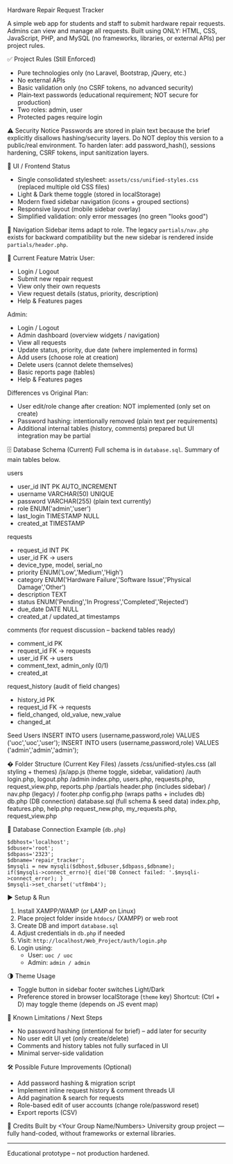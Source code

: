 Hardware Repair Request Tracker

A simple web app for students and staff to submit hardware repair requests. Admins can view and manage all requests. Built using ONLY: HTML, CSS, JavaScript, PHP, and MySQL (no frameworks, libraries, or external APIs) per project rules.

✅ Project Rules (Still Enforced)
- Pure technologies only (no Laravel, Bootstrap, jQuery, etc.)
- No external APIs
- Basic validation only (no CSRF tokens, no advanced security)
- Plain‑text passwords (educational requirement; NOT secure for production)
- Two roles: admin, user
- Protected pages require login

⚠️ Security Notice
Passwords are stored in plain text because the brief explicitly disallows hashing/security layers. Do NOT deploy this version to a public/real environment. To harden later: add password_hash(), sessions hardening, CSRF tokens, input sanitization layers.

🎨 UI / Frontend Status
- Single consolidated stylesheet: `assets/css/unified-styles.css` (replaced multiple old CSS files)
- Light & Dark theme toggle (stored in localStorage)
- Modern fixed sidebar navigation (icons + grouped sections)
- Responsive layout (mobile sidebar overlay)
- Simplified validation: only error messages (no green "looks good")

🧭 Navigation
Sidebar items adapt to role. The legacy `partials/nav.php` exists for backward compatibility but the new sidebar is rendered inside `partials/header.php`.

👥 Current Feature Matrix
User:
- Login / Logout
- Submit new repair request
- View only their own requests
- View request details (status, priority, description)
- Help & Features pages

Admin:
- Login / Logout
- Admin dashboard (overview widgets / navigation)
- View all requests
- Update status, priority, due date (where implemented in forms)
- Add users (choose role at creation)
- Delete users (cannot delete themselves)
- Basic reports page (tables)
- Help & Features pages

Differences vs Original Plan:
- User edit/role change after creation: NOT implemented (only set on create)
- Password hashing: intentionally removed (plain text per requirements)
- Additional internal tables (history, comments) prepared but UI integration may be partial

🗄 Database Schema (Current)
Full schema is in `database.sql`. Summary of main tables below.

users
- user_id INT PK AUTO_INCREMENT
- username VARCHAR(50) UNIQUE
- password VARCHAR(255) (plain text currently)
- role ENUM('admin','user')
- last_login TIMESTAMP NULL
- created_at TIMESTAMP

requests
- request_id INT PK
- user_id FK -> users
- device_type, model, serial_no
- priority ENUM('Low','Medium','High')
- category ENUM('Hardware Failure','Software Issue','Physical Damage','Other')
- description TEXT
- status ENUM('Pending','In Progress','Completed','Rejected')
- due_date DATE NULL
- created_at / updated_at timestamps

comments (for request discussion – backend tables ready)
- comment_id PK
- request_id FK -> requests
- user_id FK -> users
- comment_text, admin_only (0/1)
- created_at

request_history (audit of field changes)
- history_id PK
- request_id FK -> requests
- field_changed, old_value, new_value
- changed_at

Seed Users
INSERT INTO users (username,password,role) VALUES ('uoc','uoc','user');
INSERT INTO users (username,password,role) VALUES ('admin','admin','admin');

� Folder Structure (Current Key Files)
/assets
  /css/unified-styles.css  (all styling + themes)
  /js/app.js               (theme toggle, sidebar, validation)
/auth
  login.php, logout.php
/admin
  index.php, users.php, requests.php, request_view.php, reports.php
/partials
  header.php (includes sidebar) / nav.php (legacy) / footer.php
config.php (wraps paths + includes db)
db.php (DB connection)
database.sql (full schema & seed data)
index.php, features.php, help.php
request_new.php, my_requests.php, request_view.php

🔌 Database Connection Example (`db.php`)
```
$dbhost='localhost';
$dbuser='root';
$dbpass='2323';
$dbname='repair_tracker';
$mysqli = new mysqli($dbhost,$dbuser,$dbpass,$dbname);
if($mysqli->connect_errno){ die('DB Connect failed: '.$mysqli->connect_error); }
$mysqli->set_charset('utf8mb4');
```

▶️ Setup & Run
1. Install XAMPP/WAMP (or LAMP on Linux)
2. Place project folder inside `htdocs/` (XAMPP) or web root
3. Create DB and import `database.sql`
4. Adjust credentials in `db.php` if needed
5. Visit: `http://localhost/Web_Project/auth/login.php`
6. Login using:
   - User: `uoc / uoc`
   - Admin: `admin / admin`

🌗 Theme Usage
- Toggle button in sidebar footer switches Light/Dark
- Preference stored in browser localStorage (`theme` key)
Shortcut: (Ctrl + D) may toggle theme (depends on JS event map)

🚧 Known Limitations / Next Steps
- No password hashing (intentional for brief) – add later for security
- No user edit UI yet (only create/delete)
- Comments and history tables not fully surfaced in UI
- Minimal server-side validation

🛠 Possible Future Improvements (Optional)
- Add password hashing & migration script
- Implement inline request history & comment threads UI
- Add pagination & search for requests
- Role-based edit of user accounts (change role/password reset)
- Export reports (CSV)

👥 Credits
Built by <Your Group Name/Numbers>
University group project — fully hand-coded, without frameworks or external libraries.

---
Educational prototype – not production hardened.